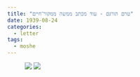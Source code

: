 ```yaml
---
title: "טרם תורגם - עוד מכתב ממשה ממקור־חיים"
date: 1939-08-24
categories:
  - letter
tags:
  - moshe
---
```


<figure class="half">
    <a  href="/pupko-papers/assets/images/1939-08-24-meqor-hayim-moshe-1.jpg">
    <img src="/pupko-papers/assets/images/1939-08-24-meqor-hayim-moshe-1.jpg"></a>
    <a  href="/pupko-papers/assets/images/1939-08-24-meqor-hayim-moshe-2.jpg">
    <img src="/pupko-papers/assets/images/1939-08-24-meqor-hayim-moshe-2.jpg"></a>
</figure>

